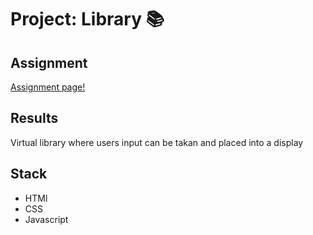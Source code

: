 # Project: Library :books:
 
 ## Assignment

 [Assignment page!](https://www.theodinproject.com/paths/full-stack-javascript/courses/javascript/lessons/library)

 ## Results

 Virtual library where users input can be takan and placed into a display

 ## Stack

 * HTMl
 * CSS
 * Javascript


